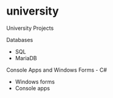 # university
University Projects

Databases
* SQL
* MariaDB

Console Apps and Windows Forms - C#
* Windows forms
* Console apps
